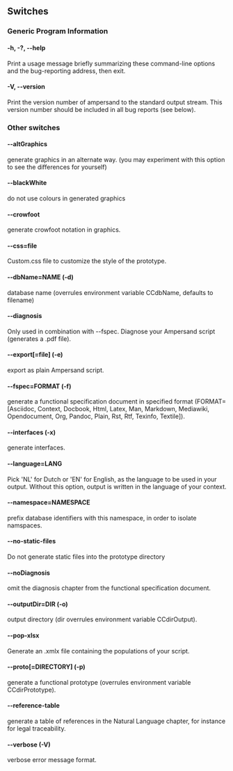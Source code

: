 ## Switches

### Generic Program Information

#### -h, -?, --help
Print a usage message briefly summarizing these command-line options and the bug-reporting address, then exit.

#### -V, --version
Print the version number of ampersand to the standard output stream. This version number should be included in all bug reports (see below).

### Other switches


####  --altGraphics
generate graphics in an alternate way. (you may experiment with
this option to see the differences for yourself)
####  --blackWhite
do not use colours in generated graphics
####  --crowfoot
generate crowfoot notation in graphics.
####  --css=file
Custom.css file to customize the style of the prototype.
####  --dbName=NAME (-d)
database name (overrules environment variable CCdbName, defaults
to filename)
####  --diagnosis
Only used in combination with --fspec. Diagnose your Ampersand script (generates a .pdf file).
####  --export[=file] (-e)
export as plain Ampersand script.
####  --fspec=FORMAT (-f)
generate a functional specification document in specified format
(FORMAT=[Asciidoc, Context, Docbook, Html, Latex, Man, Markdown,
Mediawiki, Opendocument, Org, Pandoc, Plain, Rst, Rtf, Texinfo,
Textile]).
####  --interfaces (-x)
generate interfaces.
####  --language=LANG
Pick 'NL' for Dutch or 'EN' for English, as the language to be
used in your output. Without this option, output is written in
the language of your context.
####  --namespace=NAMESPACE
prefix database identifiers with this namespace, in order to
isolate namspaces.
####  --no-static-files
Do not generate static files into the prototype directory
####  --noDiagnosis
omit the diagnosis chapter from the functional specification
document.
####  --outputDir=DIR (-o)
output directory (dir overrules environment variable
CCdirOutput).
####  --pop-xlsx
Generate an .xmlx file containing the populations of your script.
####  --proto[=DIRECTORY] (-p)
generate a functional prototype (overrules environment variable
CCdirPrototype).
####  --reference-table
generate a table of references in the Natural Language chapter,
for instance for legal traceability.
####  --verbose (-V)
verbose error message format.
